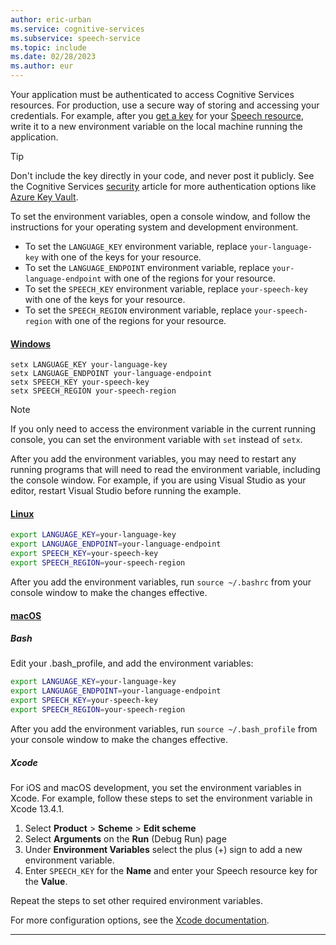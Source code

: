 ```yaml
---
author: eric-urban
ms.service: cognitive-services
ms.subservice: speech-service
ms.topic: include
ms.date: 02/28/2023
ms.author: eur
---
```


Your application must be authenticated to access Cognitive Services resources. For production, use a secure way of storing and accessing your credentials. For example, after you [get a key](~/articles/cognitive-services/cognitive-services-apis-create-account.md#get-the-keys-for-your-resource) for your <a href="https://portal.azure.com/#create/Microsoft.CognitiveServicesSpeechServices"  title="Create a Speech resource"  target="_blank">Speech resource</a>, write it to a new environment variable on the local machine running the application.

> [!TIP]
> Don't include the key directly in your code, and never post it publicly. See the Cognitive Services [security](../../../security-features.md) article for more authentication options like [Azure Key Vault](../../../use-key-vault.md). 

To set the environment variables, open a console window, and follow the instructions for your operating system and development environment. 
- To set the `LANGUAGE_KEY` environment variable, replace `your-language-key` with one of the keys for your resource.
- To set the `LANGUAGE_ENDPOINT` environment variable, replace `your-language-endpoint` with one of the regions for your resource.
- To set the `SPEECH_KEY` environment variable, replace `your-speech-key` with one of the keys for your resource.
- To set the `SPEECH_REGION` environment variable, replace `your-speech-region` with one of the regions for your resource.

#### [Windows](#tab/windows)

```console
setx LANGUAGE_KEY your-language-key
setx LANGUAGE_ENDPOINT your-language-endpoint
setx SPEECH_KEY your-speech-key
setx SPEECH_REGION your-speech-region
```

> [!NOTE]
> If you only need to access the environment variable in the current running console, you can set the environment variable with `set` instead of `setx`.

After you add the environment variables, you may need to restart any running programs that will need to read the environment variable, including the console window. For example, if you are using Visual Studio as your editor, restart Visual Studio before running the example.

#### [Linux](#tab/linux)

```bash
export LANGUAGE_KEY=your-language-key
export LANGUAGE_ENDPOINT=your-language-endpoint
export SPEECH_KEY=your-speech-key
export SPEECH_REGION=your-speech-region
```

After you add the environment variables, run `source ~/.bashrc` from your console window to make the changes effective.

#### [macOS](#tab/macos)

##### Bash

Edit your .bash_profile, and add the environment variables:

```bash
export LANGUAGE_KEY=your-language-key
export LANGUAGE_ENDPOINT=your-language-endpoint
export SPEECH_KEY=your-speech-key
export SPEECH_REGION=your-speech-region
```

After you add the environment variables, run `source ~/.bash_profile` from your console window to make the changes effective.

##### Xcode

For iOS and macOS development, you set the environment variables in Xcode. For example, follow these steps to set the environment variable in Xcode 13.4.1.

1. Select **Product** > **Scheme** > **Edit scheme**
1. Select **Arguments** on the **Run** (Debug Run) page
1. Under **Environment Variables** select the plus (+) sign to add a new environment variable. 
1. Enter `SPEECH_KEY` for the **Name** and enter your Speech resource key for the **Value**.

Repeat the steps to set other required environment variables.

For more configuration options, see the [Xcode documentation](https://help.apple.com/xcode/#/dev745c5c974).
***
